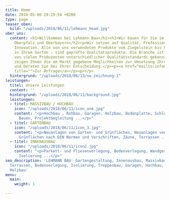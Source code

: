```yaml
---
title: Home
date: 2018-05-06 20:19:54 +0200
type: page
teaser_oben:
  bild: "/uploads/2018/06/11/lehmann_head.jpg"
uber_uns:
  content: <h1>Willkommen bei Lehmann Bau</h1><h2>Wir bauen für Sie im Raum <br>Niederbayern,
    Oberpfalz und Oberbayern</h2><p>Wir setzen auf Qualität, Professionalität und
    Innovation. Alle von uns verwendeten Produkte vom Ziegelstein bis hin zum Baum
    in Ihrem Garten - sind geprüfte Qualitätsprodukte. Die Branche ist heutzutage
    von vielen Produzenten unterschiedlicher Qualitätsstandards gekennzeichnet, wir
    zeigen Ihnen die am Markt gegebene Möglichkeiten zur Umsetzung Ihrer Ideen an
    und beraten Sie bei Ihrer Entscheidung.</p><p><a href="mailto:info@lehmann-bau.com"
    title="">Zur Anfrage</a></p><p></p>
  hintergrund: "/uploads/2018/06/13/sw_zeichnung-1"
leistungen:
  titel: Unsere Leistungen
  content: ''
  hintergrund: "/uploads/2018/06/11/background.jpg"
  leistungen:
  - titel: MASSIVBAU / HOCHBAU
    icon: "/uploads/2018/06/11/icon_one.jpg"
    content: "<p>Hochbau , Rohbau, Garagen, Holzbau, Bodenplatte, Schlüsselfertiges
      Bauen, Projektbegleitung ...</p>"
  - titel: GARTENBAU
    icon: "/uploads/2018/06/11/icon_3.jpg"
    content: "<p>Neuanlagen von Garten- und Grünflächen, Neuanlagen von öffentlichen
      Grünflächen nach DIN Normen und Vorschriften, Zäune, Terrassen ...</p>"
  - titel: INNENAUSBAU
    icon: "/uploads/2018/06/11/icon2.jpg"
    content: "<p>Parkett- und Fliesenverlegung, Bodenverlegung, Wandgestaltung, Rigipskonstruktionen,
      Isolierung ...</p>"
seo_description: 'LEHMANN BAU: Gartengestaltung, Innenausbau, Massivbau: Pflasterarbeiten,
  Terrassen, Bodenverlegung, Isolierung, Treppenbau, Garagen, Hochbau, Rohbau, Bodenplatte,
  Holzbau'
menu:
  main:
    weight: 1

---
```

